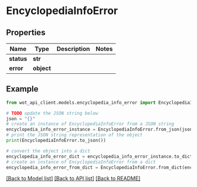 # EncyclopediaInfoError


## Properties

Name | Type | Description | Notes
------------ | ------------- | ------------- | -------------
**status** | **str** |  | 
**error** | **object** |  | 

## Example

```python
from wot_api_client.models.encyclopedia_info_error import EncyclopediaInfoError

# TODO update the JSON string below
json = "{}"
# create an instance of EncyclopediaInfoError from a JSON string
encyclopedia_info_error_instance = EncyclopediaInfoError.from_json(json)
# print the JSON string representation of the object
print(EncyclopediaInfoError.to_json())

# convert the object into a dict
encyclopedia_info_error_dict = encyclopedia_info_error_instance.to_dict()
# create an instance of EncyclopediaInfoError from a dict
encyclopedia_info_error_from_dict = EncyclopediaInfoError.from_dict(encyclopedia_info_error_dict)
```
[[Back to Model list]](../README.md#documentation-for-models) [[Back to API list]](../README.md#documentation-for-api-endpoints) [[Back to README]](../README.md)


